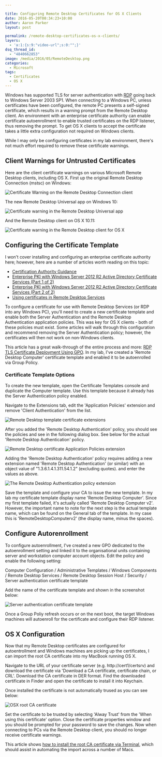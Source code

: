 ```yaml
---

title: Configuring Remote Desktop Certificates for OS X Clients
date: 2016-05-20T00:34:23+10:00
author: Aaron Parker
layout: post

permalink: /remote-desktop-certificates-os-x-clients/
layers:
  - 'a:1:{s:9:"video-url";s:0:"";}'
dsq_thread_id:
  - "4840662853"
image: /media/2016/05/RemoteDesktop.png
categories:
  - Microsoft
tags:
  - Certificates
  - OS X
---
```

Windows has supported TLS for server authentication with [RDP](https://technet.microsoft.com/en-us/library/dn473009) going back to Windows Server 2003 SP1. When connecting to a Windows PC, unless certificates have been configured, the remote PC presents a self-signed certificate, which results in a warning prompt from the Remote Desktop client. An environment with an enterprise certificate authority can enable certificate autoenrollment to enable trusted certificates on the RDP listener, thus removing the prompt. To get OS X clients to accept the certificate takes a little extra configuration not required on Windows clients.

While I may only be configuring certificates in my lab environment, there's not much effort required to remove these certificate warnings.

## Client Warnings for Untrusted Certificates

Here are the client certificate warnings on various Microsoft Remote Desktop clients, including OS X. First up the original Remote Desktop Connection (mstsc) on Windows:

![Certificate Warning on the Remote Desktop Connection client]({{site.baseurl}}/media/2016/05/remote-desktop-cert-error-mstsc.png)

The new Remote Desktop Universal app on Windows 10:

![Certificate warning in the Remote Desktop Universal app]({{site.baseurl}}/media/2016/05/remote-desktop-cert-error-uwa.png)

And the Remote Desktop client on OS X 10.11:

![Certificate warning in the Remote Desktop client for OS X]({{site.baseurl}}/media/2016/05/RDP-Invalid-Certificate.png)

## Configuring the Certificate Template

I won't cover installing and configuring an enterprise certificate authority here; however, here are a number of articles worth reading on this topic:

  * [Certification Authority Guidance](https://technet.microsoft.com/en-us/library/hh831574(v=ws.11).aspx)
  * [Enterprise PKI with Windows Server 2012 R2 Active Directory Certificate Services (Part 1 of 2)](https://blogs.technet.microsoft.com/yungchou/2013/10/21/enterprise-pki-with-windows-server-2012-r2-active-directory-certificate-services-part-1-of-2/)
  * [Enterprise PKI with Windows Server 2012 R2 Active Directory Certificate Services (Part 2 of 2)](https://blogs.technet.microsoft.com/yungchou/2013/10/22/enterprise-pki-with-windows-server-2012-r2-active-directory-certificate-services-part-2-of-2/)
  * [Using certificates in Remote Desktop Services](https://technet.microsoft.com/en-us/library/dn781533(v=ws.11).aspx)

To configure a certificate for use with Remote Desktop Services (or RDP into any Windows PC), you'll need to create a new certificate template and enable both the Server Authentication and the Remote Desktop Authentication application policies. This was key for OS X clients - both of these policies must exist. Some articles will walk through this configuration and recommend removing the Server Authentication policy; however, the certificates will then not work on non-Windows clients.

This article has a great walk-through of the entire process and more: [RDP TLS Certificate Deployment Using GPO](http://www.darkoperator.com/blog/2015/3/26/rdp-tls-certificate-deployment-using-gpo). In my lab, I've created a 'Remote Desktop Computer' certificate template and enabled it to be autoenrolled via Group Policy.

### Certificate Template Options

To create the new template, open the Certificate Templates console and duplicate the Computer template. Use this template because it already has the Server Authentication policy enabled.

Navigate to the Extensions tab, edit the 'Application Policies' extension and remove 'Client Authentication' from the list.

![Remote Desktop template certificate extensions]({{site.baseurl}}/media/2016/05/Remote-Desktop-Cert-Extensions.png)

After you added the 'Remote Desktop Authentication' policy, you should see the policies and see in the following dialog box. See below for the actual 'Remote Desktop Authentication' policy.

![Remote Desktop certificate Application Policies extension]({{site.baseurl}}/media/2016/05/Remote-Desktop-Cert-Extensions-Application-Policies.png)

Adding the 'Remote Desktop Authentication' policy requires adding a new extension named 'Remote Desktop Authentication' (or similar) with an object value of "1.3.6.1.4.1.311.54.1.2" (excluding quotes).  and enter the values as above.

![The Remote Desktop Authentication policy extension]({{site.baseurl}}/media/2016/05/Remote-Desktop-Cert-Extensions-Remote-Desktop-Authentication.png)

Save the template and configure your CA to issue the new template. In my lab my certificate template display name 'Remote Desktop Computer'. Since my first template failed, it's actually called 'Remote Desktop Computer v2'. However, the important name to note for the next step is the actual template name, which can be found on the General tab of the template. In my case this is 'RemoteDesktopComputerv2' (the display name, minus the spaces).

## Configure Autorenrollment

To configure autoenrollment, I've created a new GPO dedicated to the autoenrollment setting and linked it to the organisational units containing server and workstation computer account objects. Edit the policy and enable the following setting:

Computer Configuration / Administrative Templates / Windows Components / Remote Desktop Services / Remote Desktop Session Host / Security / Server authentication certificate template

Add the name of the certificate template and shown in the screenshot below:

![Server authentication certificate template]({{site.baseurl}}/media/2016/05/Server-Authentication-Certificate-Template.png)

Once a Group Poliy refresh occurs or on the next boot, the target Windows machines will autoenroll for the certificate and configure their RDP listener.

## OS X Configuration

Now that my Remote Desktop certificates are configured for autoentrollment and Windows machines are picking up the certificates, I can import the root CA certificate into my MacBook running OS X.

Navigate to the URL of your certificate server (e.g. http://cert1/certsrv) and download the certificate via 'Download a CA certificate, certificate chain, or CRL'. Download the CA certificate in DER format. Find the downloaded certificate in Finder and open the certificate to install it into Keychain.

Once installed the certificate is not automatically trused as you can see below:

![OSX root CA certificate]({{site.baseurl}}/media/2016/05/OSX-root-CA-certificate.png)

Set the certificate to be trusted by selecting 'Alway Trust' from the 'When using this certificate' option. Close the certificate properties window and you should be prompted for your password to save the changes. Now when connecting to PCs via the Remote Desktop client, you should no longer receive certificate warnings.

This article shows [how to install the root CA certificate via Terminal](https://derflounder.wordpress.com/2011/03/13/adding-new-trusted-root-certificates-to-system-keychain/), which should assist in automating the import across a number of Macs.